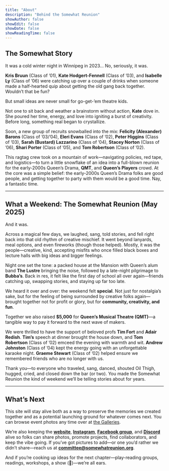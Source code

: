 ```yaml
---
title: "About"
description: "Behind the Somewhat Reunion"
showAuthor: false
showEdit: false
showDate: false
showReadingTime: false
---
```


## The Somewhat Story

It was a cold winter night in Winnipeg in 2023… No, seriously, it was.

**Kris Bruun** (Class of ’01), **Kate Hodgert-Fennell** (Class of ’03), and **Isabelle Ly** (Class of ’06) were catching up over a couple of drinks when someone made a half-hearted quip about getting the old gang back together. Wouldn’t that be fun?

But small ideas are never small for go-get-’em theatre kids.

Not one to sit back and weather a brainstorm without action, **Kate** dove in. She poured her time, energy, and love into igniting a burst of creativity. Before long, something real began to crystallize.

Soon, a new group of recruits snowballed into the mix: **Felicity (Alexander) Barons** (Class of ’03/’04), **Eleri Evans** (Class of ’02), **Peter Higgins** (Class of ’03), **Sarah (Bustard) Lazzarino** (Class of ’04), **Stacey Norton** (Class of ’06), **Shari Porter** (Class of ’05), and **Tom Robertson** (Class of ’02).

This ragtag crew took on a mountain of work—navigating policies, red tape, and logistics—to turn a little snowflake of an idea into a full-blown reunion for the early-2000s Queen’s Drama, **QMT**, and **Queen’s Players** crowd. At the core was a simple belief: the early-2000s Queen’s Drama folks are good people, and getting together to party with them would be a good time. Nay, a fantastic time.

---

## What a Weekend: The Somewhat Reunion (May 2025)

And it was.

Across a magical few days, we laughed, sang, told stories, and fell right back into that old rhythm of creative mischief. It went beyond lanyards, meal options, and even fireworks (though those helped). Mostly, it was the people—creative, kind, accepting misfits who once filled black boxes and lecture halls with big ideas and bigger feelings.

Night one set the tone: a packed house at the Mansion with Queen’s alum band **The Lustre** bringing the noise, followed by a late-night pilgrimage to **Bubba’s**. Back in res, it felt like the first day of school all over again—friends catching up, swapping stories, and staying up far too late.

We heard it over and over: the weekend felt **special**. Not just for nostalgia’s sake, but for the feeling of being surrounded by creative folks again—brought together not for profit or glory, but for **community, creativity, and fun**.

Together we also raised **$5,000** for **Queen’s Musical Theatre (QMT)**—a tangible way to pay it forward to the next wave of makers.

We were thrilled to have the support of beloved profs **Tim Fort** and **Adair Redish**. **Tim’s** speech at dinner brought the house down, and **Tom Robertson** (Class of ’02) emceed the evening with warmth and wit. **Andrew Johnston** (Class of ’04) kept the energy going with an unforgettable karaoke night. **Graeme Stewart** (Class of ’02) helped ensure we remembered friends who are no longer with us.

Thank you—to everyone who traveled, sang, danced, shouted Oil Thigh, hugged, cried, and closed down the bar (or two). You made the Somewhat Reunion the kind of weekend we’ll be telling stories about for years.

---

## What’s Next

This site will stay alive both as a way to preserve the memories we created together and as a potential launching ground for whatever comes next. You can browse event photos any time over at [the Galleries](/galleries/).

We’re also keeping the **[website](/)**, **[Instagram](https://www.instagram.com/somewhatreunion/?igsh=eTBwZmQwNDhsbzk%3D)**, **[Facebook group](https://www.facebook.com/groups/somewhatreunion)**, and **[Discord](https://discord.com/invite/7z7qS2ARez)** alive so folks can share photos, promote projects, find collaborators, and keep the vibe going. If you’ve got pictures to add—or one you’d rather we didn’t share—reach us at **committee@somewhatreunion.org**.

And if you’re cooking up ideas for the next chapter—play-reading groups, readings, workshops, a show (👀)—we’re all ears.